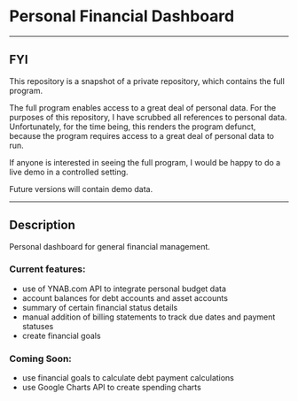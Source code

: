 # Personal Financial Dashboard
---------------------------------------
## FYI
This repository is a snapshot of a private repository, which contains the full program.

The full program enables access to a great deal of personal data. For the purposes of this repository, I have scrubbed all references to personal data. Unfortunately, for the time being, this renders the program defunct, because the program requires access to a great deal of personal data to run.

If anyone is interested in seeing the full program, I would be happy to do a live demo in a controlled setting. 

Future versions will contain demo data. 

----------------------------------------------
## Description
Personal dashboard for general financial management. 

### Current features:
- use of YNAB.com API to integrate personal budget data
- account balances for debt accounts and asset accounts
- summary of certain financial status details
- manual addition of billing statements to track due dates and payment statuses
- create financial goals

### Coming Soon:
- use financial goals to calculate debt payment calculations
- use Google Charts API to create spending charts